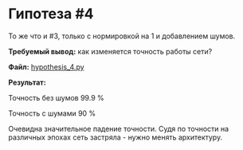 # Гипотеза #4

То же что и #3, только с нормировкой на 1 и добавлением шумов.

**Требуемый вывод:** как изменяется точность работы сети?

**Файл:** [hypothesis_4.py](/approximate/hypothesis_4.py)

**Результат:**

Точность без шумов 99.9 %

Точность с шумами 90 %

Очевидна значительное падение точности. Судя по точности на различных эпохах сеть застряла - нужно менять архитектуру.

